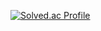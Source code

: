 [![Solved.ac Profile](http://mazassumnida.wtf/api/generate_badge?boj=programs2004)](https://solved.ac/programs2004)

